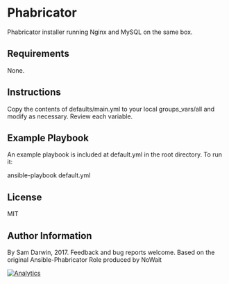 Phabricator
=========

Phabricator installer running Nginx and MySQL on the same box.  

Requirements
------------

None. 

Instructions
--------------

Copy the contents of defaults/main.yml to your local groups_vars/all and modify as necessary. Review each variable.
  
Example Playbook
----------------

An example playbook is included at default.yml in the root directory. To run it:

ansible-playbook default.yml

License
-------

MIT

Author Information
------------------

By Sam Darwin, 2017. Feedback and bug reports welcome.
Based on the original Ansible-Phabricator Role produced by NoWait

[![Analytics](https://ga-beacon.appspot.com/UA-112361697-1/Ansible-Phabricator)](https://github.com/igrigorik/ga-beacon)

